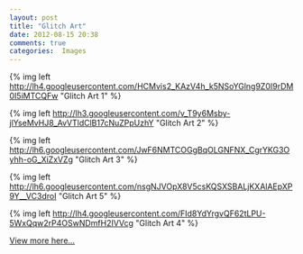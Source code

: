 ```yaml
---
layout: post
title: "Glitch Art"
date: 2012-08-15 20:38
comments: true
categories:  Images
---
```


{% img left http://lh4.googleusercontent.com/HCMvis2_KAzV4h_k5NSoYGlng9Z0I9rDM0I5iMTCQFw  "Glitch Art 1" %}

{% img left http://lh3.googleusercontent.com/v_T9y6Msby-jlYseMvHJ8_AvVTldClB17cNuZPpUzhY  "Glitch Art 2" %}

{% img left http://lh6.googleusercontent.com/JwF6NMTCOGgBqOLGNFNX_CgrYKG3Oyhh-oG_XiZxVZg  "Glitch Art 3" %}

{% img left http://lh6.googleusercontent.com/nsgNJVOpX8V5csKQSXSBALjKXAlAEpXP9Y__VC3droI "Glitch Art 5" %}

{% img left http://lh4.googleusercontent.com/FId8YdYrgvQF62tLPU-5WxQqw2rP4OSwNDmfH2IVVcg  "Glitch Art 4" %}

<a href="/glitch/">View more here...</a>
